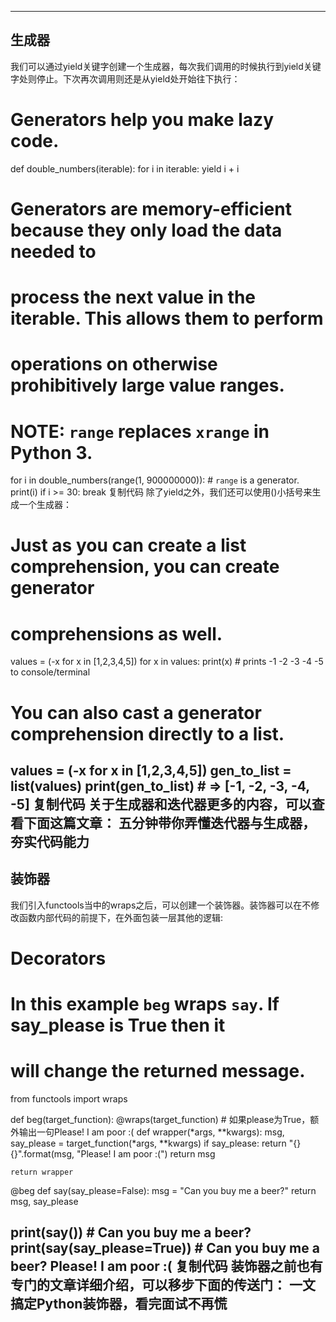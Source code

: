 ----------------------
生成器
----------------------
我们可以通过yield关键字创建一个生成器，每次我们调用的时候执行到yield关键字处则停止。下次再次调用则还是从yield处开始往下执行：
# Generators help you make lazy code.
def double_numbers(iterable):
    for i in iterable:
        yield i + i

# Generators are memory-efficient because they only load the data needed to
# process the next value in the iterable. This allows them to perform
# operations on otherwise prohibitively large value ranges.
# NOTE: `range` replaces `xrange` in Python 3.
for i in double_numbers(range(1, 900000000)):  # `range` is a generator.
    print(i)
    if i >= 30:
        break
复制代码
除了yield之外，我们还可以使用()小括号来生成一个生成器：
# Just as you can create a list comprehension, you can create generator
# comprehensions as well.
values = (-x for x in [1,2,3,4,5])
for x in values:
    print(x)  # prints -1 -2 -3 -4 -5 to console/terminal

# You can also cast a generator comprehension directly to a list.
values = (-x for x in [1,2,3,4,5])
gen_to_list = list(values)
print(gen_to_list)  # => [-1, -2, -3, -4, -5]
复制代码
关于生成器和迭代器更多的内容，可以查看下面这篇文章：
五分钟带你弄懂迭代器与生成器，夯实代码能力
----------------
装饰器
------------------------
我们引入functools当中的wraps之后，可以创建一个装饰器。装饰器可以在不修改函数内部代码的前提下，在外面包装一层其他的逻辑:
# Decorators
# In this example `beg` wraps `say`. If say_please is True then it
# will change the returned message.
from functools import wraps

def beg(target_function):
    @wraps(target_function)
    # 如果please为True，额外输出一句Please! I am poor :(
    def wrapper(*args, **kwargs):
        msg, say_please = target_function(*args, **kwargs)
        if say_please:
            return "{} {}".format(msg, "Please! I am poor :(")
        return msg

    return wrapper

@beg
def say(say_please=False):
    msg = "Can you buy me a beer?"
    return msg, say_please

print(say())                 # Can you buy me a beer?
print(say(say_please=True))  # Can you buy me a beer? Please! I am poor :(
复制代码
装饰器之前也有专门的文章详细介绍，可以移步下面的传送门：
一文搞定Python装饰器，看完面试不再慌
------------------------